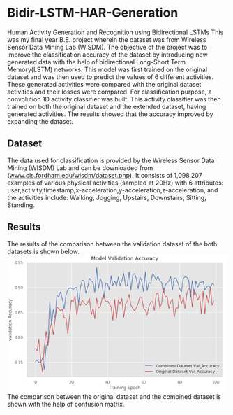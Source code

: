 # Bidir-LSTM-HAR-Generation
Human Activity Generation and Recognition using Bidirectional LSTMs
This was my final year B.E. project wherein the dataset was from Wireless Sensor Data Mining Lab (WISDM). The objective of the project was to improve the classification accuracy of the dataset by introducing new generated data with the help of bidirectional Long-Short Term Memory(LSTM) networks. This model was first trained on the original dataset and was then used to predict the values of 6 different activities. These generated activities were compared with the original dataset activities and their losses were compared. For classification purpose, a convolution 1D activity classifier was built. This activity classifier was then trained on both the original dataset and the extended dataset, having generated activities. The results showed that the accuracy improved by expanding the dataset.
## Dataset
The data used for classification is provided by the Wireless Sensor Data Mining (WISDM) Lab and can be downloaded from (www.cis.fordham.edu/wisdm/dataset.php). It consists of 1,098,207 examples of various physical activities (sampled at 20Hz) with 6 attributes: user,activity,timestamp,x-acceleration,y-acceleration,z-acceleration, and the activities include: Walking, Jogging, Upstairs, Downstairs, Sitting, Standing.
## Results
The results of the comparison between the validation dataset of the both datasets is shown below.
![](images/Val_Acc_Comparision.PNG)
The comparison between the original dataset and the combined dataset is shown with the help of confusion matrix.
